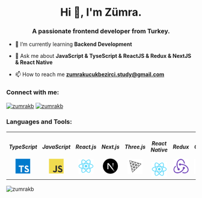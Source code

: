 <h1 align="center">Hi 👋, I'm Zümra.</h1>
<h3 align="center">A passionate frontend developer from Turkey.</h3>

- 🌱 I’m currently learning **Backend Development**

- 💬 Ask me about **JavaScript & TyseScript & ReactJS & Redux & NextJS & React Native**

- 📫 How to reach me **zumrakucukbezirci.study@gmail.com**

<h3 align="left">Connect with me:</h3>
<p align="left">
<a href="https://linkedin.com/in/zumrakb" target="blank"><img align="center" height="30" width="40" src="https://raw.githubusercontent.com/rahuldkjain/github-profile-readme-generator/master/src/images/icons/Social/linked-in-alt.svg" alt="zumrakb" height="30" width="40" /></a>
<a href="https://github.com/zumrakb" target="_blank">
<img align="center" src="https://raw.githubusercontent.com/rahuldkjain/github-profile-readme-generator/master/src/images/icons/Social/github.svg" alt="zumrakb" height="30" width="40" />
</a>
</p>

### Languages and Tools:

<table style="width: 100%;">
  <tr style="width: 100%;">
      <td align="center" width="100">
      <h5>TypeScript</h5>
      <img src="https://raw.githubusercontent.com/devicons/devicon/master/icons/typescript/typescript-original.svg" alt="TypeScript" width="40" height="40"/>
    </td>
    <td align="center" width="100">
      <h5>JavaScript</h5>
      <img src="https://raw.githubusercontent.com/devicons/devicon/master/icons/javascript/javascript-original.svg" alt="JavaScript" width="40" height="40"/>
    </td>
    <td align="center" width="100">
  <h5>React.js</h5>
  <img src="https://raw.githubusercontent.com/devicons/devicon/master/icons/react/react-original.svg" alt="React.js" width="40" height="40"/>
</td>
<td align="center" width="100">
      <h5>Next.js</h5>
      <img src="https://raw.githubusercontent.com/devicons/devicon/master/icons/nextjs/nextjs-original.svg" alt="Next.js" width="40" height="40"/>
    </td>
     <td align="center" width="100">
      <h5>Three.js</h5>
      <img src="https://raw.githubusercontent.com/devicons/devicon/master/icons/threejs/threejs-original.svg" alt="Three.js" width="40" height="40"/>
    </td>
     <td align="center" width="100">
      <h5>React Native</h5>
      <img src="https://raw.githubusercontent.com/devicons/devicon/master/icons/react/react-original.svg" alt="React Native" width="40" height="40"/>
    </td>
    <td align="center" width="100">
      <h5>Redux</h5>
      <img src="https://raw.githubusercontent.com/devicons/devicon/master/icons/redux/redux-original.svg" alt="Redux" width="40" height="40"/>
    </td>
     <td align="center" width="100">
      <h5>CSS3</h5>
      <img src="https://raw.githubusercontent.com/devicons/devicon/master/icons/css3/css3-original-wordmark.svg" alt="CSS3" width="40" height="40"/>
    </td>
    <td align="center" width="100">
  <h5>Tailwind CSS</h5>
  <img src="https://upload.wikimedia.org/wikipedia/commons/d/d5/Tailwind_CSS_Logo.svg" alt="Tailwind CSS" width="40" height="40"/>
</td>
    <td align="center" width="100">
      <h5>Bootstrap</h5>
      <img src="https://raw.githubusercontent.com/devicons/devicon/master/icons/bootstrap/bootstrap-plain-wordmark.svg" alt="Bootstrap" width="40" height="40"/>
    </td>
    <td align="center" width="100">
  <h5>ShadCN</h5>
  <img src="https://encrypted-tbn0.gstatic.com/images?q=tbn:ANd9GcQ8dYWJ-_SKJ2akzqJuvM_0Alw5qC0NEIauRg&s" alt="ShadCN" width="40" height="40"/>
</td>
    <td align="center" width="100">
      <h5>Figma</h5>
      <img src="https://www.vectorlogo.zone/logos/figma/figma-icon.svg" alt="Figma" width="40" height="40"/>
    </td>
    <td align="center" width="100">
      <h5>Git</h5>
      <img src="https://www.vectorlogo.zone/logos/git-scm/git-scm-icon.svg" alt="Git" width="40" height="40"/>
    </td>
  </tr>
</table>





<p><img align="center" src="https://github-readme-stats.vercel.app/api/top-langs?username=zumrakb&show_icons=true&locale=en&layout=compact" alt="zumrakb" /></p>
